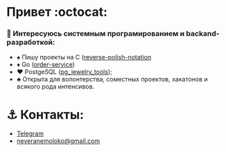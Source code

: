 # Привет :octocat:

### 👾 Интересуюсь системным програмированием и backand-разработкой:
- ♠️ Пишу проекты на C ([reverse-polish-notation](https://github.com/veranemoloko/reverse-polish-notation)
- ♦️ Go ([order-service](https://github.com/veranemoloko/w](https://github.com/veranemoloko/wb-tech-l1)](https://github.com/veranemoloko/order-service)))
- ♥️ PostgeSQL ([pg_jewelry_tools](https://github.com/veranemoloko/pg_jewelry_tools));
- ♣️ Открыта для волонтерства, соместных проектов, хакатонов и всякого рода интенсивов. 

# ⚓ **Контакты:** 
  - [Telegram](https://t.me/veranemoloko)
  - neveranemoloko@gmail.com



